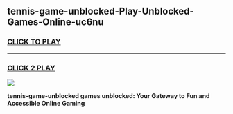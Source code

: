 
## tennis-game-unblocked-Play-Unblocked-Games-Online-uc6nu
<h3>
<a href="https://premium76.site?title=tennis-game-unblocked&ref=25A">CLICK TO PLAY</a></h3>
<hr>

<h3>
<a href="https://premium76.site?title=tennis-game-unblocked&ref=25A">CLICK 2 PLAY</a>
  
</h3>

<a href="https://premium76.site?title=tennis-game-unblocked&ref=25A"><img src="https://clearcache.store/games.png"></a>


**tennis-game-unblocked games unblocked: Your Gateway to Fun and Accessible Online Gaming**
